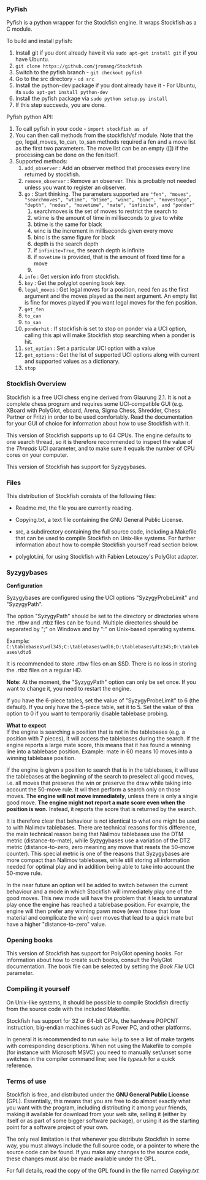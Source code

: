 ### PyFish

Pyfish is a python wrapper for the Stockfish engine. It wraps Stockfish as a C module.

To build and install pyfish: 

1. Install git if you dont already have it via ``sudo apt-get install git`` if you have Ubuntu.
1. ``git clone https://github.com/jromang/Stockfish``
1. Switch to the pyfish branch - ``git checkout pyfish``
1. Go to the src directory - ``cd src``
1. Install the python-dev package if you dont already have it - For Ubuntu, its ``sudo apt-get install python-dev``
1. Install the pyfish package via ``sudo python setup.py install``
1. If this step succeeds, you are done.

Pyfish python API:

1. To call pyfish in your code - ``import stockfish as sf``
1. You can then call methods from the stockfish/sf module. Note that the go, legal\_moves, to\_can, to\_san methods required a fen and a move list as the first two parameters. The move list can be an empty ([]) if the processing can be done on the fen itself. 
1. Supported methods: 
   1. ``add_observer`` : Add an observer method that processes every line returned by stockfish.
   1. ``remove_observer`` : Remove an observer. This is probably not needed unless you want to register an observer.
   1. ``go`` : Start thinking. The parameters supported are ``"fen", "moves", "searchmoves", "wtime", "btime", "winc", "binc", "movestogo", "depth", "nodes", "movetime", "mate", "infinite", and "ponder"``
       1. searchmoves is the set of moves to restrict the search to 
       1. wtime is the amount of time in milliseconds to give to white
       1. btime is the same for black
       1. winc is the increment in milliseconds given every move
       1. binc is the same figure for black
       1. depth is the search depth
       1. if ``infinite=True``, the search depth is infinite
       1. if ``movetime`` is provided, that is the amount of fixed time for a move
       1. 
   1. ``info`` : Get version info from stockfish.
   1. ``key`` : Get the polyglot opening book key.
   1. ``legal_moves`` : Get legal moves for a position, need fen as the first argument and the moves played as the next argument. An empty list is fine for moves played if you want legal moves for the fen position.
   1. ``get_fen``
   1. ``to_can``
   1. ``to_san``
   1. ``ponderhit`` : If stockfish is set to stop on ponder via a UCI option, calling this api will make Stockfish stop searching when a ponder is hit.
   1. ``set_option`` : Set a particular UCI option with a value
   1. ``get_options`` : Get the list of supported UCI options along with current and supported values as a dictionary.
   1. ``stop``      

### Stockfish Overview

Stockfish is a free UCI chess engine derived from Glaurung 2.1. It is
not a complete chess program and requires some UCI-compatible GUI
(e.g. XBoard with PolyGlot, eboard, Arena, Sigma Chess, Shredder, Chess
Partner or Fritz) in order to be used comfortably. Read the
documentation for your GUI of choice for information about how to use
Stockfish with it.

This version of Stockfish supports up to 64 CPUs. The engine defaults
to one search thread, so it is therefore recommended to inspect the value of
the *Threads* UCI parameter, and to make sure it equals the number of CPU
cores on your computer.

This version of Stockfish has support for Syzygybases.


### Files

This distribution of Stockfish consists of the following files:

  * Readme.md, the file you are currently reading.

  * Copying.txt, a text file containing the GNU General Public License.

  * src, a subdirectory containing the full source code, including a Makefile
    that can be used to compile Stockfish on Unix-like systems. For further
    information about how to compile Stockfish yourself read section below.

  * polyglot.ini, for using Stockfish with Fabien Letouzey's PolyGlot
    adapter.


### Syzygybases

**Configuration**

Syzygybases are configured using the UCI options "SyzygyProbeLimit" and
"SyzygyPath".

The option "SyzygyPath" should be set to the directory or directories
where the .rtbw and .rtbz files can be found. Multiple directories should
be separated by ";" on Windows and by ":" on Unix-based operating systems.

Example: `C:\tablebases\wdl345;C:\tablebases\wdl6;D:\tablebases\dtz345;D:\tablebases\dtz6`

It is recommended to store .rtbw files on an SSD. There is no loss in
storing the .rtbz files on a regular HD.

**Note:** At the moment, the "SyzygyPath" option can only be set once. If you want to change it, you need to restart the engine.

If you have the 6-piece tables, set the value of "SyzygyProbeLimit" to 6 (the default).
If you only have the 5-piece table, set it to 5. Set the value of this option
to 0 if you want to temporarily disable tablebase probing.

**What to expect**  
If the engine is searching a position that is not in the tablebases (e.g.
a position with 7 pieces), it will access the tablebases during the search.
If the engine reports a large mate score, this means that it has found a
winning line into a tablebase position. Example: mate in 60 means 10 moves
into a winning tablebase position.

If the engine is given a position to search that is in the tablebases, it
will use the tablebases at the beginning of the search to preselect all
good moves, i.e. all moves that preserve the win or preserve the draw while
taking into account the 50-move rule.
It wil then perform a search only on those moves. **The engine will not move
immediately**, unless there is only a single good move. **The engine might 
not report a mate score even when the position is won.** Instead, it reports
the score that is returned by the search.

It is therefore clear that behaviour is not identical to what one might
be used to with Nalimov tablebases. There are technical reasons for this
difference, the main technical reason being that Nalimov tablebases use the
DTM metric (distance-to-mate), while Syzygybases use a variation of the
DTZ metric (distance-to-zero, zero meaning any move that resets the 50-move
counter). This special metric is one of the reasons that Syzygybases are
more compact than Nalimov tablebases, while still storing all information
needed for optimal play and in addition being able to take into account
the 50-move rule.

In the near future an option will be added to switch between the current
behaviour and a mode in which Stockfish will immediately play one of the
good moves. This new mode will have the problem that it leads to unnatural
play once the engine has reached a tablebase position. For example, the
engine will then prefer any winning pawn move (even those that lose material
and complicate the win) over moves that lead to a quick mate but have a
higher "distance-to-zero" value.


### Opening books

This version of Stockfish has support for PolyGlot opening books. For
information about how to create such books, consult the PolyGlot
documentation. The book file can be selected by setting the *Book File*
UCI parameter.


### Compiling it yourself

On Unix-like systems, it should be possible to compile Stockfish
directly from the source code with the included Makefile.

Stockfish has support for 32 or 64-bit CPUs, the hardware POPCNT
instruction, big-endian machines such as Power PC, and other platforms.

In general it is recommended to run `make help` to see a list of make
targets with corresponding descriptions. When not using the Makefile to
compile (for instance with Microsoft MSVC) you need to manually
set/unset some switches in the compiler command line; see file *types.h*
for a quick reference.


### Terms of use

Stockfish is free, and distributed under the **GNU General Public License**
(GPL). Essentially, this means that you are free to do almost exactly
what you want with the program, including distributing it among your
friends, making it available for download from your web site, selling
it (either by itself or as part of some bigger software package), or
using it as the starting point for a software project of your own.

The only real limitation is that whenever you distribute Stockfish in
some way, you must always include the full source code, or a pointer
to where the source code can be found. If you make any changes to the
source code, these changes must also be made available under the GPL.

For full details, read the copy of the GPL found in the file named
*Copying.txt*
